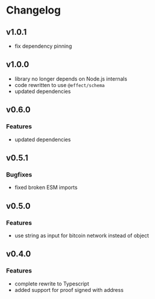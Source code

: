 # Changelog

## v1.0.1
- fix dependency pinning

## v1.0.0
- library no longer depends on Node.js internals
- code rewritten to use `@effect/schema`
- updated dependencies

## v0.6.0
### Features
- updated dependencies

## v0.5.1
### Bugfixes
- fixed broken ESM imports

## v0.5.0
### Features
- use string as input for bitcoin network instead of object

## v0.4.0
### Features
- complete rewrite to Typescript
- added support for proof signed with address

